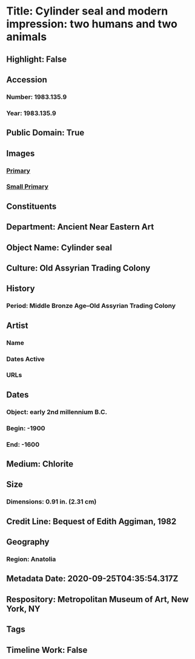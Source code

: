 # Title: Cylinder seal and modern impression: two humans and two animals
## Highlight: False
## Accession
### Number: 1983.135.9
### Year: 1983.135.9
## Public Domain: True
## Images
### [Primary](https://images.metmuseum.org/CRDImages/an/original/vs1983_137_9.jpg)
### [Small Primary](https://images.metmuseum.org/CRDImages/an/web-large/vs1983_137_9.jpg)
## Constituents
## Department: Ancient Near Eastern Art
## Object Name: Cylinder seal
## Culture: Old Assyrian Trading Colony
## History
### Period: Middle Bronze Age–Old Assyrian Trading Colony
## Artist
### Name
### Dates Active
### URLs
## Dates
### Object: early 2nd millennium B.C.
### Begin: -1900
### End: -1600
## Medium: Chlorite
## Size
### Dimensions: 0.91 in. (2.31 cm)
## Credit Line: Bequest of Edith Aggiman, 1982
## Geography
### Region: Anatolia
## Metadata Date: 2020-09-25T04:35:54.317Z
## Respository: Metropolitan Museum of Art, New York, NY
## Tags
## Timeline Work: False